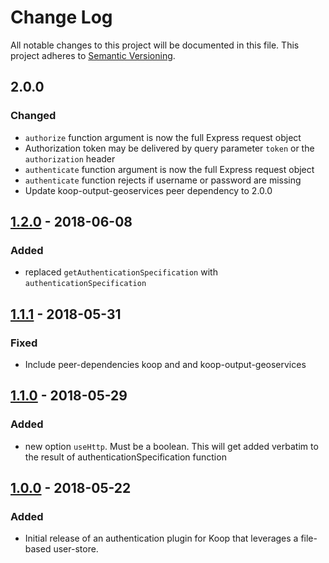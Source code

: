 # Change Log
All notable changes to this project will be documented in this file.
This project adheres to [Semantic Versioning](http://semver.org/).

## 2.0.0
### Changed
* `authorize` function argument is now the full Express request object
* Authorization token may be delivered by query parameter `token` or the `authorization` header
* `authenticate` function argument is now the full Express request object
* `authenticate` function rejects if username or password are missing
* Update koop-output-geoservices peer dependency to 2.0.0

## [1.2.0] - 2018-06-08
### Added
* replaced `getAuthenticationSpecification` with `authenticationSpecification`

## [1.1.1] - 2018-05-31
### Fixed
* Include peer-dependencies koop and and koop-output-geoservices

## [1.1.0] - 2018-05-29
### Added
* new option `useHttp`. Must be a boolean. This will get added verbatim to the result of authenticationSpecification function

## [1.0.0] - 2018-05-22
### Added
* Initial release of an authentication plugin for Koop that leverages a file-based user-store.

[2.0.0]: https://github.com/koopjs/koop-auth-direct-file/compare/v1.2.0...v2.0.0
[1.2.0]: https://github.com/koopjs/koop-auth-direct-file/compare/v1.1.0...v1.2.0
[1.1.1]: https://github.com/koopjs/koop-auth-direct-file/compare/v1.1.0...v1.1.1
[1.1.0]: https://github.com/koopjs/koop-auth-direct-file/compare/v1.0.0...v1.1.0
[1.0.0]: https://github.com/koopjs/koop-auth-direct-file/releases/tag/v1.0.0
